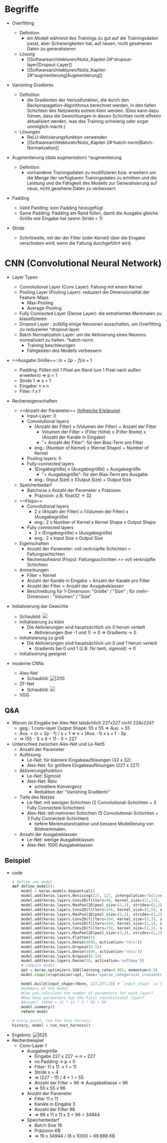 # Begriffe 
- Overfitting 
	- Definition 
		- ein Modell während des Trainings zu gut auf die Trainingsdaten passt, aber Schwierigkeiten hat, auf neuen, nicht gesehenen Daten zu generalisieren 
	- Lösung 
		- [[Softwarearchitekturen/Notiz_Kapitel-2#^dropout-layer|Dropout-Layer]] 
		- [[Softwarearchitekturen/Notiz_Kapitel-2#^augmentierung|Augmentierung]] 
- Vanishing Gradients 
	- Definition 
		- die Gradienten der Verlustfunktion, die durch den Backpropagation-Algorithmus berechnet werden, in den tiefen Schichten des Netzwerks extrem klein werden. (Dies kann dazu führen, dass die Gewichtungen in diesen Schichten nicht effektiv aktualisiert werden, was das Training schwierig oder sogar unmöglich macht.) 
	- Lösungen 
		- ReLU-Aktivierungsfunktion verwenden 
		- [[Softwarearchitekturen/Notiz_Kapitel-2#^batch-norm|Batch-Normalization]] 

- Augmentierung (data augmentation) ^augmentierung
	- Definition 
		- vorhandene Trainingsdaten zu modifizieren bzw. erweitern um die Menge der verfügbaren Trainingsdaten zu erhöhen und die Leistung und die Fähigkeit des Modells zur Generalisierung auf neue, nicht gesehene Daten zu verbessern 

- Padding 
	- Valid Padding: kein Padding hinzugefügt 
	- Same Padding: Padding am Rand füllen, damit die Ausgabe gleiche Größe wie Eingabe hat (wenn Stride = 1) 
- Stride 
	- Schrittweite, mit der der Filter (oder Kernel) über die Eingabe verschoben wird, wenn die Faltung durchgeführt wird. 

# CNN (Convolutional Neural Network) 
- Layer Typen 
	- Convolutional Layer (Conv Layer): Faltung mit einem Kernel 
	- Pooling Layer (Pooling Layer): reduziert die Dimensionalität der Feature-Maps 
		- Max-Pooling 
		- Average-Pooling 
	- Fully Connected Layer (Dense Layer): die extrahierten Merkmalen zu klassifizieren 
	- Dropout Layer : zufällig einige Neuronen ausschalten, um Overfitting zu reduzieren ^dropout-layer
	- Batch Normalization Layer: um die Aktivierung eines Neurons normalisiert zu halten. ^batch-norm
		- Training beschleunigen 
		- Fähigkeiten des Modells verbessern 

- ==Ausgabe Größe==: $(n + 2p -f)/s + 1$ 
	- Padding: Füllen mit 1 Pixel am Rand (um 1 Pixel nach außen erweitern) $\Rightarrow$ p = 1 
	- Stride 1 $\Rightarrow$ s = 1 
	- Eingabe: n x n 
	- Filter: f x f 
- Recheneigenschaften 
	- ==Anzahl der Parameter== [(hilfreiche Erklärung)](https://stackoverflow.com/questions/42786717/how-to-calculate-the-number-of-parameters-for-convolutional-neural-network ) 
		- Input-Layer: 0 
		- Convolutional layers 
			- (Anzahl der Filter) x (Volumen der Filter) + Anzahl der Filter 
				- Volumen der Filter = (Filter Höhe) x (Filter Breite) x (Anzahl der Kanäle in Eingabe)
				- "+ Anzahl der Filter": für den Bias-Term pro Filter 
			- eng.: (Number of Kernel) x (Kernel Shape) + Number of Kernel 
		- Pooling layers: 0 
		- Fully-connected layers 
			- (Eingabegröße) x (Ausgabegröße) + Ausgabegröße 
				- "+ Ausgabegröße": für den Bias-Term pro Ausgabe 
			- eng.: (Input Size) x (Output Size) + Output Size 
	- Speicherbedarf 
		- Batchsize x Anzahl der Parameter x Präzision 
			- Präzision: z.B. float32 -> 32 
	- ==Flops== 
		- Convolutional layers 
			- 2 x (Anzahl der Filter) x (Volumen der Filter) x (Ausgabegröße) 
			- eng.: 2 x Number of Kernel x Kernel Shape x Output Shape 
		- Fully connected layers 
			- 2 x (Eingabegröße) x (Ausgabegröße) 
			- eng.: 2 x Input Size x Output Size 
	- Eigenschaften 
		- Anzahl der Parameter: voll verknüpfte Schichten > Faltungsschichten 
		- Rechenaufwand (Flops): Faltungsschichten >> voll verknüpfte Schichten 
	- Anmerkungen 
		- Filter = Kernel 
		- Anzahl der Kanäle in Eingabe = Anzahl der Kanäle pro Filter 
		- Anzahl der Filter = Anzahl der Ausgabeklassen 
		- Beschreibung für 1-Dimension: "Größe" / "Size" ; für mehr-Dimension : "Volumen" / "Size" 

- Initialisierung der Gewichte 
	- Schaubild: ![](https://github.com/ICH-BIN-HXM/images_Softwarearchitekturen/blob/main/Snipaste_2023-11-09_11-15-21.png?raw=) 
	- Initialisierung zu klein 
		- Die Aktivierungen sind hauptsächlich um 0 herum verteilt 
			- Aktivierungen (bei -1 und 1) -> 0 $\Rightarrow$ Gradients -> 0 
	- Initialisierung zu groß 
		- Die Aktivierungen sind hauptsächlich um 0 und 1 herum verteilt 
			- Gradients bei 0 und 1 (z.B. für tanh, sigmoid) -> 0
	- Initialisierung geeignet 

- moderne CNNs 
	- Alex-Net 
		- Schaubild: ![|200](https://github.com/ICH-BIN-HXM/images_Softwarearchitekturen/blob/main/Snipaste_2023-11-09_15-52-00.png?raw=) 
	- ZF-Net 
		- Schaubild: ![](https://github.com/ICH-BIN-HXM/images_Softwarearchitekturen/blob/main/Snipaste_2023-11-09_15-54-38.png?raw=) 
	- VGG 
## Q&A 
- Warum ist Eingabe bei Alex-Net tatsächlich 227x227 nicht 224x224? 
	- geg.: 1.conv-layer Output Shape: 55 x 55 $\Rightarrow$ Aus. = 55 
	- Aus. = (n + 2p - f) / s + 1 $\Rightarrow$ n = (Aus. -1) x s + f - 2p 
	- $\Longrightarrow$ (55 - 1) x 4 + 11 - 0 = 227 
- Unterschied zwischen Alex-Net und Le-Net5 
	- Anzahl der Parameter 
	- Auflösung 
		- Le-Net: für kleinere Eingabeauflösungen (32 x 32) 
		- Alex-Net: für größere Eingabeauflösungen (227 x 227) 
	- Aktivierungsfunktion 
		- Le-Net: Sigmoid 
		- Alex-Net: Relu 
			- schnellere Konvergenz 
			- Reduktion der "Vanishing Gradients" 
	- Tiefe des Netzes 
		- Le-Net: mit wenigen Schichten (2 Convolutional-Schichten + 3 Fully Connected-Schichten) 
		- Alex-Net: mit mehreren Schichten (5 Convolutional-Schichten + 3 Fully Connected-Schichten) 
			- tiefere Merkmalsextraktion und bessere Modellierung von Bildmerkmalen. 
	- Anzahl der Ausgabeklassen 
		- Le-Net: wenige Ausgabeklassen 
		- Alex-Net: 1000 Ausgabeklassen 

## Beispiel 
- code 
	```python
	# define cnn model
	def define_model():
	    model = keras.models.Sequential()
	    model.add(keras.layers.Resizing(227, 227, interpolation="bilinear", crop_to_aspect_ratio=False))
	    model.add(keras.layers.Conv2D(filters=96, kernel_size=(11,11), strides=(4,4), activation='relu', input_shape=(227,227,3)))
	    model.add(keras.layers.MaxPool2D(pool_size=(3,3), strides=(2,2)))
	    model.add(keras.layers.Conv2D(filters=256, kernel_size=(5,5), strides=(1,1), activation='relu', padding="same"))
	    model.add(keras.layers.MaxPool2D(pool_size=(3,3), strides=(2,2)))
	    model.add(keras.layers.Conv2D(filters=384, kernel_size=(3,3), strides=(1,1), activation='relu', padding="same"))
	    model.add(keras.layers.Conv2D(filters=384, kernel_size=(1,1), strides=(1,1), activation='relu', padding="same"))
	    model.add(keras.layers.Conv2D(filters=256, kernel_size=(1,1), strides=(1,1), activation='relu', padding="same"))
	    model.add(keras.layers.MaxPool2D(pool_size=(3,3), strides=(2,2)))
	    model.add(keras.layers.Flatten())
	    model.add(keras.layers.Dense(4096, activation='relu'))
	    model.add(keras.layers.Dropout(0.5))
	    model.add(keras.layers.Dense(4096, activation='relu'))
	    model.add(keras.layers.Dropout(0.5))
	    model.add(keras.layers.Dense(10, activation='softmax'))
	    # compile model
	    opt = keras.optimizers.SGD(learning_rate=0.001, momentum=0.9)
	    model.compile(optimizer=opt, loss='sparse_categorical_crossentropy', metrics=['accuracy'])
	
	    model.build(input_shape=(None, 227,227,3)) # `input_shape` is the shape of the input data, e.g. input_shape = (None, 32, 32, 3)
	    #summary of the model
	    #Can you calculate the number of parameters for each layer?
	    #How many parameters has the first convolutional layer?
	    #Answer: 34944 = 11 * 11 * 3 * 96 + 96
	    model.summary()
	    return model
	
	# entry point, run the test harness
	history, model = run_test_harness()
	```
- Ergebnis: ![|625](https://github.com/ICH-BIN-HXM/images_Softwarearchitekturen/blob/main/Snipaste_2023-11-01_16-27-03.png?raw=)
- Rechenbeispiel 
	- Conv-Layer 1 
		- Ausgabegröße 
			- Eingabe 227 x 227 $\rightarrow$ n = 227 
			- no Padding $\rightarrow$ p = 0
			- Filter: 11 x 11 $\rightarrow$ f = 11 
			- Stride s = 4 
			- $\Rightarrow$ (227 - 11) / 4 + 1 = 55 
			- Anzahl der Filter = 96 $\Rightarrow$ Ausgabeklasse = 96 
			- $\Longrightarrow$ 55 x 55 x 96 
		- Anzahl der Parameter 
			- Filter 11 x 11 
			- Kanäle in Eingabe 3 
			- Anzahl der Filter 96 
			- $\Longrightarrow$ 96 x 11 x 11 x 3 + 96 = 34944 
		- Speicherbedarf 
			- Batch Size 16 
			- Präzision KB 
			- $\Longrightarrow$ 16 x 34944 / (8 x 1000) = 69.888 KB 

